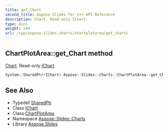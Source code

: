 ```yaml
---
title: get_Chart
second_title: Aspose.Slides for C++ API Reference
description: Chart. Read-only IChart.
type: docs
weight: 144
url: /cpp/aspose.slides.charts/chartplotarea/get_chart/
---
```

## ChartPlotArea::get_Chart method


[Chart](../../chart/). Read-only [IChart](../../ichart/).

```cpp
System::SharedPtr<IChart> Aspose::Slides::Charts::ChartPlotArea::get_Chart() override
```

## See Also

* Typedef [SharedPtr](../../../system/sharedptr/)
* Class [IChart](../../ichart/)
* Class [ChartPlotArea](../)
* Namespace [Aspose::Slides::Charts](../../)
* Library [Aspose.Slides](../../../)
